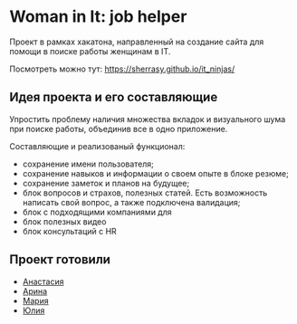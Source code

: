# Woman in It: job helper
Проект в рамках хакатона, направленный на создание сайта для помощи в поиске работы женщинам в IT. 

Посмотреть можно тут: https://sherrasy.github.io/it_ninjas/

## Идея проекта и его составляющие

Упростить проблему наличия множества вкладок и визуального шума при поиске работы, объединив все в одно приложение. 

Составляющие и реализованый функционал:
- сохранение имени пользователя;
- сохранение навыков и информации о своем опыте в блоке резюме;
- сохранение заметок и планов на будущее;
- блок вопросов и страхов, полезных статей. Есть возможность написать свой вопрос, а также подключена валидация;
- блок с подходящими компаниями для 
- блок полезных видео
- блок консультаций с HR

## Проект готовили
- [Анастасия](https://github.com/sherrasy)
- [Арина](https://github.com/Archik-K)
- [Мария](https://github.com/girloflondon)
- [Юлия](https://github.com/yuliyazhi)

